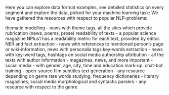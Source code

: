 Here you can explore data format examples, see detailed statistics on every segment and explore the data, picked for your machine learning task:
We have gathered the resources with respect to popular NLP-problems:

thematic modelling - news with theme tags, all the sites which provide rubrication (news, poems, prose)
readability of texts - a popular science magazine NPlus1 has a readability metric for each text, provided by editor.
NER and fact extraction - news with references to mentioned person’s page or wiki-information, news with personalia tags
key-words extraction - news with key-word tags, hashtags on social media
authorship attribution - all the texts with author information - magazines, news, and more important - social media - with gender, age, city, time and education mark-up.
chat-bot training - open-source film subtitles
text generation - any resource depending on genre
rare words studying, frequency dictionaries - literary magazines, social media
morphological and syntactic parsers - any resource with respect to the genre

